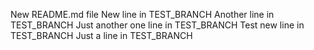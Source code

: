 New README.md file
New line in TEST_BRANCH
Another line in TEST_BRANCH
Just another one line in TEST_BRANCH
Test new line in TEST_BRANCH
Just a line in TEST_BRANCH
